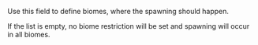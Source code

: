 Use this field to define biomes, where the spawning should happen.

If the list is empty, no biome restriction will be set and spawning will occur in all biomes.